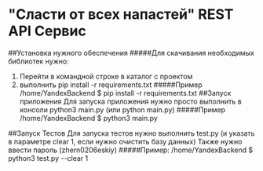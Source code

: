 # "Сласти от всех напастей" REST API Сервис
##Установка нужного обеспечения
#####Для скачивания необходимых библиотек нужно:
1. Перейти в командной строке в каталог с проектом
2. выполнить pip install -r requirements.txt
#####Пример
/home/YandexBackend $ pip install -r requirements.txt
##Запуск приложения
Для запуска приложения нужно просто выполнить в консоли 
python3 main.py (или python main.py)
#####Пример
/home/YandexBackend $ python3 main.py

##Запуск Тестов
Для запуска тестов нужно выполнить test.py
(и указать в параметре clear 1, если нужно очистить базу данных)
Также нужно ввести пароль (zhern0206eskiy)
#####Пример:
/home/YandexBackend $ python3 test.py --clear 1